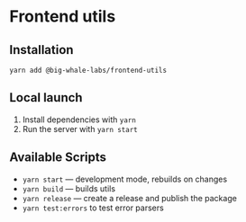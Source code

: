 # Frontend utils

## Installation

`yarn add @big-whale-labs/frontend-utils`

## Local launch

1. Install dependencies with `yarn`
2. Run the server with `yarn start`

## Available Scripts

- `yarn start` — development mode, rebuilds on changes
- `yarn build` — builds utils
- `yarn release` — create a release and publish the package
- `yarn test:errors` to test error parsers
